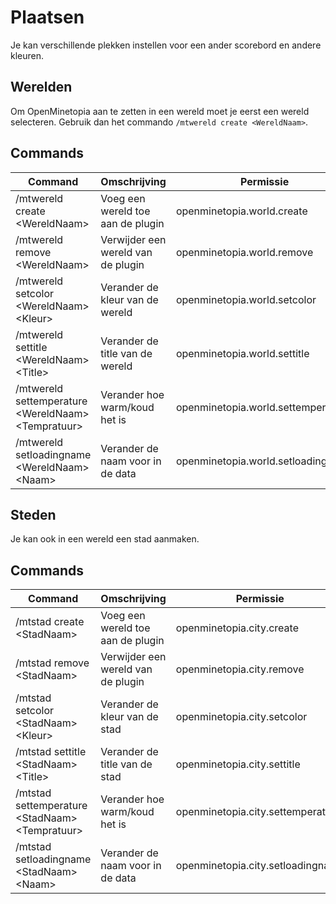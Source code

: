 # Plaatsen
Je kan verschillende plekken instellen voor een ander scorebord en andere kleuren.

## Werelden
Om OpenMinetopia aan te zetten in een wereld moet je eerst een wereld selecteren.
Gebruik dan het commando `/mtwereld create <WereldNaam>`.

## Commands

|Command| Omschrijving | Permissie |
|--|--|--|
| /mtwereld create \<WereldNaam> | Voeg een wereld toe aan de plugin | openminetopia.world.create
| /mtwereld remove \<WereldNaam> | Verwijder een wereld van de plugin | openminetopia.world.remove
| /mtwereld setcolor \<WereldNaam> \<Kleur> | Verander de kleur van de wereld | openminetopia.world.setcolor |
| /mtwereld settitle \<WereldNaam> \<Title> | Verander de title van de wereld | openminetopia.world.settitle
| /mtwereld settemperature \<WereldNaam> \<Tempratuur> | Verander hoe warm/koud het is | openminetopia.world.settemperature
| /mtwereld setloadingname \<WereldNaam> \<Naam> | Verander de naam voor in de data | openminetopia.world.setloadingname

## Steden
Je kan ook in een wereld een stad aanmaken.

## Commands
|Command| Omschrijving | Permissie |
|--|--|--|
| /mtstad create \<StadNaam> | Voeg een wereld toe aan de plugin | openminetopia.city.create
| /mtstad remove \<StadNaam> | Verwijder een wereld van de plugin | openminetopia.city.remove
| /mtstad setcolor \<StadNaam> \<Kleur> | Verander de kleur van de stad| openminetopia.city.setcolor |
| /mtstad settitle \<StadNaam> \<Title> | Verander de title van de stad| openminetopia.city.settitle
| /mtstad settemperature \<StadNaam> \<Tempratuur> | Verander hoe warm/koud het is | openminetopia.city.settemperature
| /mtstad setloadingname \<StadNaam> \<Naam> | Verander de naam voor in de data | openminetopia.city.setloadingname

